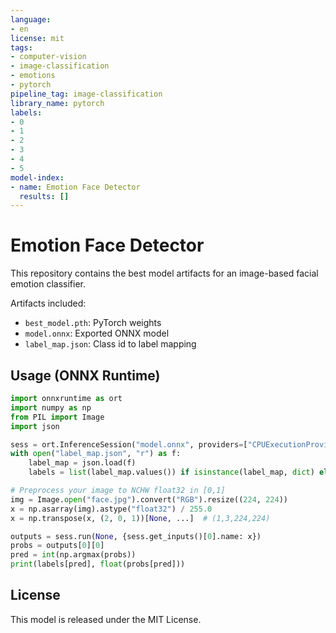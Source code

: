 ```yaml
---
language:
- en
license: mit
tags:
- computer-vision
- image-classification
- emotions
- pytorch
pipeline_tag: image-classification
library_name: pytorch
labels:
- 0
- 1
- 2
- 3
- 4
- 5
model-index:
- name: Emotion Face Detector
  results: []
---
```


# Emotion Face Detector

This repository contains the best model artifacts for an image-based facial emotion classifier.

Artifacts included:
- `best_model.pth`: PyTorch weights
- `model.onnx`: Exported ONNX model
- `label_map.json`: Class id to label mapping

## Usage (ONNX Runtime)
```python
import onnxruntime as ort
import numpy as np
from PIL import Image
import json

sess = ort.InferenceSession("model.onnx", providers=["CPUExecutionProvider"])
with open("label_map.json", "r") as f:
    label_map = json.load(f)
    labels = list(label_map.values()) if isinstance(label_map, dict) else label_map

# Preprocess your image to NCHW float32 in [0,1]
img = Image.open("face.jpg").convert("RGB").resize((224, 224))
x = np.asarray(img).astype("float32") / 255.0
x = np.transpose(x, (2, 0, 1))[None, ...]  # (1,3,224,224)

outputs = sess.run(None, {sess.get_inputs()[0].name: x})
probs = outputs[0][0]
pred = int(np.argmax(probs))
print(labels[pred], float(probs[pred]))
```

## License
This model is released under the MIT License.
